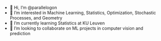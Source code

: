 - 👋 Hi, I’m @parallelogon
- 👀 I’m interested in Machine Learning, Statistics, Optimization, Stochastic Processes, and Geometry
- 🌱 I’m currently learning Statistics at KU Leuven
- 💞️ I’m looking to collaborate on ML projects in computer vision and prediction
<!--- - 📫 How to reach me: .

parallelogon/parallelogon is a ✨ special ✨ repository because its `README.md` (this file) appears on your GitHub profile.
You can click the Preview link to take a look at your changes.
--->
